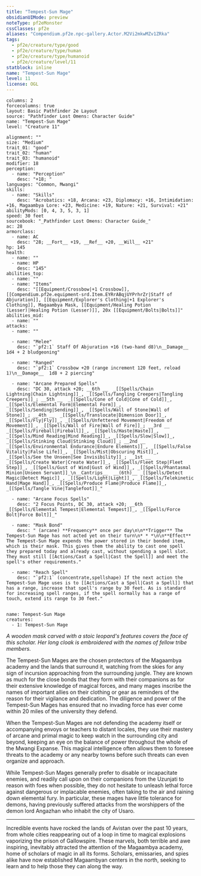 ```yaml
---
title: "Tempest-Sun Mage"
obsidianUIMode: preview
noteType: pf2eMonster
cssClasses: pf2e
aliases: "Compendium.pf2e.npc-gallery.Actor.M2Vi2mkwMZv1ZRka" 
tags:
  - pf2e/creature/type/good
  - pf2e/creature/type/human
  - pf2e/creature/type/humanoid
  - pf2e/creature/level/11
statblock: inline
name: "Tempest-Sun Mage"
level: 11
license: OGL
---
```


```statblock
columns: 2
forcecolumns: true
layout: Basic Pathfinder 2e Layout
source: "Pathfinder Lost Omens: Character Guide"
name: "Tempest-Sun Mage"
level: "Creature 11"

alignment: ""
size: "Medium"
trait_01: "good"
trait_02: "human"
trait_03: "humanoid"
modifier: 18
perception:
  - name: "Perception"
    desc: "+18; "
languages: "Common, Mwangi"
skills:
  - name: "Skills"
    desc: "Acrobatics: +18, Arcana: +23, Diplomacy: +16, Intimidation: +16, Magaambya Lore: +23, Medicine: +19, Nature: +21, Survival: +21"
abilityMods: [0, 4, 3, 5, 3, 1]
speed: 30 feet
sourcebook: "_Pathfinder Lost Omens: Character Guide_"
ac: 28
armorclass:
  - name: AC
    desc: "28; __Fort__ +19, __Ref__ +20, __Will__ +21"
hp: 145
health:
  - name: ""
  - name: HP
    desc: "145"
abilities_top:
  - name: ""
  - name: "Items"
    desc: "[[Equipment/Crossbow|+1 Crossbow]], [[Compendium.pf2e.equipment-srd.Item.EYRrABqjUYPrhrZr|Staff of Abjuration]], [[Equipment/Explorer's Clothing|+1 Explorer's Clothing]], Magaambya Mask, [[Equipment/Healing Potion (Lesser)|Healing Potion (Lesser)]], 20x [[Equipment/Bolts|Bolts]]"
abilities_mid:
  - name: ""
attacks:
  - name: ""

  - name: "Melee"
    desc: "`pf2:1` Staff Of Abjuration +16 (two-hand d8)\n__Damage__  1d4 + 2 bludgeoning"

  - name: "Ranged"
    desc: "`pf2:1` Crossbow +20 (range increment 120 feet, reload 1)\n__Damage__  1d8 + 2 piercing"

  - name: "Arcane Prepared Spells"
    desc: "DC 30, attack +20; __6th __  _[[Spells/Chain Lightning|Chain Lightning]]_, _[[Spells/Tangling Creepers|Tangling Creepers]]_; __5th __  _[[Spells/Cone of Cold|Cone of Cold]]_, _[[Spells/Elemental Form|Elemental Form]]_, _[[Spells/Sending|Sending]]_, _[[Spells/Wall of Stone|Wall of Stone]]_; __4th __  _[[Spells/Translocate|Dimension Door]]_, _[[Spells/Fly|Fly]]_, _[[Spells/Unfettered Movement|Freedom of Movement]]_, _[[Spells/Wall of Fire|Wall of Fire]]_; __3rd __  _[[Spells/Fireball|Fireball]]_, _[[Spells/Haste|Haste]]_, _[[Spells/Mind Reading|Mind Reading]]_, _[[Spells/Slow|Slow]]_, _[[Spells/Stinking Cloud|Stinking Cloud]]_; __2nd __  _[[Spells/Environmental Endurance|Endure Elements]]_, _[[Spells/False Vitality|False Life]]_, _[[Spells/Mist|Obscuring Mist]]_, _[[Spells/See the Unseen|See Invisibility]]_; __1st __  _[[Spells/Create Water|Create Water]]_, _[[Spells/Fleet Step|Fleet Step]]_, _[[Spells/Gust of Wind|Gust of Wind]]_, _[[Spells/Phantasmal Minion|Unseen Servant]]_\n__Cantrips__  __(6th)__ _[[Spells/Detect Magic|Detect Magic]]_, _[[Spells/Light|Light]]_, _[[Spells/Telekinetic Hand|Mage Hand]]_, _[[Spells/Produce Flame|Produce Flame]]_, _[[Spells/Tangle Vine|Tanglefoot]]_"

  - name: "Arcane Focus Spells"
    desc: "2 Focus Points, DC 30, attack +20; __6th __  _[[Spells/Elemental Tempest|Elemental Tempest]]_, _[[Spells/Force Bolt|Force Bolt]]_"

  - name: "Mask Bond"
    desc: " (arcane) **Frequency** once per day\n\n**Trigger** The Tempest-Sun Mage has not acted yet on their turn\n* * *\n\n**Effect** The Tempest-Sun Mage expends the power stored in their bonded item, which is their mask. This gives them the ability to cast one spell they prepared today and already cast, without spending a spell slot. They must still [[Actions/Cast a Spell|Cast the Spell]] and meet the spell's other requirements."

  - name: "Reach Spell"
    desc: "`pf2:1` (concentrate,spellshape) If the next action the Tempest-Sun Mage uses is to [[Actions/Cast a Spell|Cast a Spell]] that has a range, increase that spell's range by 30 feet. As is standard for increasing spell ranges, if the spell normally has a range of touch, extend its range to 30 feet."
 
```

```encounter-table
name: Tempest-Sun Mage
creatures:
  - 1: Tempest-Sun Mage
```



_A wooden mask carved with a stoic leopard's features covers the face of this scholar. Her long cloak is embroidered with the names of fellow tribe members._

The Tempest-Sun Mages are the chosen protectors of the Magaambya academy and the lands that surround it, watching from the skies for any sign of incursion approaching from the surrounding jungle. They are known as much for the close bonds that they form with their companions as for their extensive knowledge of magical forces, and many mages inscribe the names of important allies on their clothing or gear as reminders of the reason for their vigilance and dedication. The diligence and power of the Tempest-Sun Mages has ensured that no invading force has ever come within 20 miles of the university they defend.

When the Tempest-Sun Mages are not defending the academy itself or accompanying envoys or teachers to distant locales, they use their mastery of arcane and primal magic to keep watch in the surrounding city and beyond, keeping an eye on the balance of power throughout the whole of the Mwangi Expanse. This magical intelligence often allows them to foresee threats to the academy or any nearby towns before such threats can even organize and approach.

While Tempest-Sun Mages generally prefer to disable or incapacitate enemies, and readily call upon on their companions from the Uzunjati to reason with foes when possible, they do not hesitate to unleash lethal force against dangerous or implacable enemies, often taking to the air and raining down elemental fury. In particular, these mages have little tolerance for demons, having previously suffered attacks from the worshippers of the demon lord Angazhan who inhabit the city of Usaro.

* * *

Incredible events have rocked the lands of Avistan over the past 10 years, from whole cities reappearing out of a loop in time to magical explosions vaporizing the prison of Gallowspire. These marvels, both terrible and awe inspiring, inevitably attracted the attention of the Magaambya academy, home of scholars of magic in all its forms. Scholars, emissaries, and spies alike have now established Magaambyan centers in the north, seeking to learn and to help those they can along the way.
